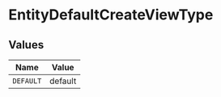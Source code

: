 # EntityDefaultCreateViewType


## Values

| Name      | Value     |
| --------- | --------- |
| `DEFAULT` | default   |